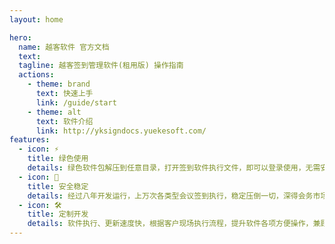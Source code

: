 ```yaml
---
layout: home

hero:
  name: 越客软件 官方文档
  text: 
  tagline: 越客签到管理软件(租用版) 操作指南
  actions:
    - theme: brand
      text: 快速上手
      link: /guide/start
    - theme: alt
      text: 软件介绍
      link: http://yksigndocs.yuekesoft.com/
features:
  - icon: ⚡️
    title: 绿色使用
    details: 绿色软件包解压到任意目录，打开签到软件执行文件，即可以登录使用，无需安装。
  - icon: 🖖
    title: 安全稳定
    details: 经过八年开发运行，上万次各类型会议签到执行，稳定压倒一切，深得会务市场客户信任。
  - icon: 🛠️
    title: 定制开发
    details: 软件执行、更新速度快，根据客户现场执行流程，提升软件各项方便操作，兼顾功能和简洁高效。
---
```


